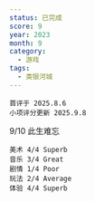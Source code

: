 ```yaml
---
status: 已完成
score: 9
year: 2023
month: 9
category:
  - 游戏
tags:
  - 类银河城
---
```

	首评于 2025.8.6
	小项评分更新 2025.9.8

9/10 此生难忘

```
美术 4/4 Superb
音乐 3/4 Great
剧情 1/4 Poor
玩法 2/4 Average
体验 4/4 Superb
```

